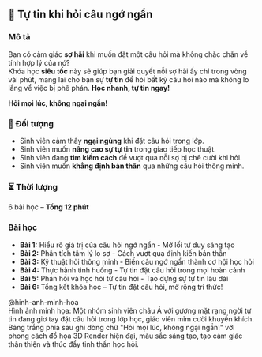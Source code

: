 ## 📌 Tự tin khi hỏi câu ngớ ngẩn

### Mô tả  
Bạn có cảm giác **sợ hãi** khi muốn đặt một câu hỏi mà không chắc chắn về tính hợp lý của nó?  
Khóa học **siêu tốc** này sẽ giúp bạn giải quyết nỗi sợ hãi ấy chỉ trong vòng vài phút, mang lại cho bạn sự **tự tin** để hỏi bất kỳ câu hỏi nào mà không lo lắng về việc bị phê phán. **Học nhanh, tự tin ngay!**

**Hỏi mọi lúc, không ngại ngần!**

### 🎯 Đối tượng  
- Sinh viên cảm thấy **ngại ngùng** khi đặt câu hỏi trong lớp.  
- Sinh viên muốn **nâng cao sự tự tin** trong giao tiếp học thuật.  
- Sinh viên đang **tìm kiếm cách** để vượt qua nỗi sợ bị chê cười khi hỏi.  
- Sinh viên muốn **khẳng định bản thân** qua những câu hỏi thông minh.  

### ⏳ Thời lượng  
6 bài học – **Tổng 12 phút**

### Bài học  
- **Bài 1:** Hiểu rõ giá trị của câu hỏi ngớ ngẩn - Mở lối tư duy sáng tạo  
- **Bài 2:** Phân tích tâm lý lo sợ - Cách vượt qua định kiến bản thân  
- **Bài 3:** Kỹ thuật hỏi thông minh - Biến câu ngớ ngẩn thành cơ hội học hỏi  
- **Bài 4:** Thực hành tình huống - Tự tin đặt câu hỏi trong mọi hoàn cảnh  
- **Bài 5:** Phản hồi và học hỏi từ câu hỏi - Tạo dựng sự tự tin lâu dài  
- **Bài 6:** Tổng kết khóa học – Tự tin đặt câu hỏi, mở rộng tri thức!

@hinh-anh-minh-hoa  
Hình ảnh minh họa: Một nhóm sinh viên châu Á với gương mặt rạng ngời tự tin đang giơ tay đặt câu hỏi trong lớp học, giáo viên mỉm cười khuyến khích. Bảng trắng phía sau ghi dòng chữ "Hỏi mọi lúc, không ngại ngần!" với phong cách đồ họa 3D Render hiện đại, màu sắc sáng tạo, tạo cảm giác thân thiện và thúc đẩy tinh thần học hỏi.